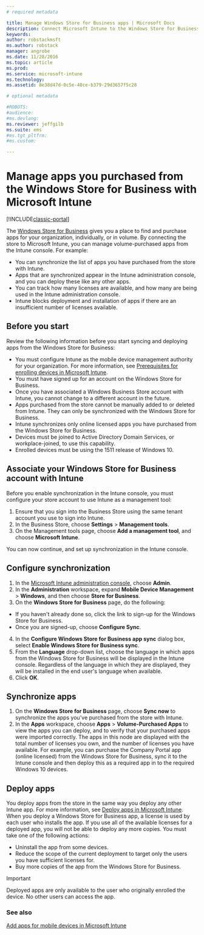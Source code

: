 ```yaml
---
# required metadata

title: Manage Windows Store for Business apps | Microsoft Docs
description: Connect Microsoft Intune to the Windows Store for Business if you want to manage and deploy volume-purchased apps from the Intune console
keywords:
author: robstackmsftms.author: robstack
manager: angrobe
ms.date: 11/28/2016
ms.topic: article
ms.prod:
ms.service: microsoft-intune
ms.technology:
ms.assetid: 8e38d47d-0c5e-40ce-b379-29d3657f5c28

# optional metadata

#ROBOTS:
#audience:
#ms.devlang:
ms.reviewer: jeffgilb
ms.suite: ems
#ms.tgt_pltfrm:
#ms.custom:

---
```


# Manage apps you purchased from the Windows Store for Business with Microsoft Intune

[!INCLUDE[classic-portal](../includes/classic-portal.md)]

The [Windows Store for Business](https://www.microsoft.com/business-store) gives you a place to find and purchase apps for your organization, individually, or in volume. By connecting the store to Microsoft Intune, you can manage volume-purchased apps from the Intune console. For example:
* You can synchronize the list of apps you have purchased from the store with Intune.
* Apps that are synchronized appear in the Intune administration console, and you can deploy these like any other apps.
* You can track how many licenses are available, and how many are being used in the Intune administration console.
* Intune blocks deployment and installation of apps if there are an insufficient number of licenses available.

## Before you start
Review the following information before you start syncing and deploying apps from the Windows Store for Business:
* You must configure Intune as the mobile device management authority for your organization. For more information, see [Prerequisites for enrolling devices in Microsoft Intune](prerequisites-for-enrollment.md).
* You must have signed up for an account on the Windows Store for Business.
* Once you have associated a Windows Business Store account with Intune, you cannot change to a different account in the future.
* Apps purchased from the store cannot be manually added to or deleted from Intune. They can only be synchronized with the Windows Store for Business.
* Intune synchronizes only online licensed apps you have purchased from the Windows Store for Business.
* Devices must be joined to Active Directory Domain Services, or workplace-joined, to use this capability.
* Enrolled devices must be using the 1511 release of Windows 10.

## Associate your Windows Store for Business account with Intune
Before you enable synchronization in the Intune console, you must configure your store account to use Intune as a management tool:
1. Ensure that you sign into the Business Store using the same tenant account you use to sign into Intune.
2. In the Business Store, choose **Settings** > **Management tools**.
3. On the Management tools page, choose **Add a management tool**, and choose **Microsoft Intune**.

You can now continue, and set up synchronization in the Intune console.

## Configure synchronization

1. In the [Microsoft Intune administration console](https://manage.microsoft.com), choose **Admin**.
2. In the **Administration** workspace, expand **Mobile Device Management** > **Windows**, and then choose **Store for Business**.
3. On the **Windows Store for Business** page, do the following:
 * If you haven't already done so, click the link to sign-up for the Windows Store for Business.
 * Once you are signed-up, choose **Configure Sync**.
4. In the **Configure Windows Store for Business app sync** dialog box, select **Enable Windows Store for Business sync**.
5. From the **Language** drop-down list, choose the language in which apps from the Windows Store for Business will be displayed in the Intune console. Regardless of the language in which they are displayed, they will be installed in the end user's language when available.
6. Click **OK**.

## Synchronize apps

1. On the **Windows Store for Business** page, choose **Sync now** to synchronize the apps you've purchased from the store with Intune.
2. In the **Apps** workspace, choose **Apps** > **Volume-Purchased Apps** to view the apps you can deploy, and to verify that your purchased apps were imported correctly. The apps in this node are displayed with the total number of licenses you own, and the number of licenses you have available.
For example, you can purchase the Company Portal app (online licensed) from the Windows Store for Business, sync it to the Intune console and then deploy this as a required app in to the required Windows 10 devices. 


## Deploy apps

You deploy apps from the store in the same way you deploy any other Intune app. For more information, see [Deploy apps in Microsoft Intune](deploy-apps-in-microsoft-intune.md).
When you deploy a Windows Store for Business app, a license is used by each user who installs the app. If you use all of the available licenses for a deployed app, you will not be able to deploy any more copies. You must take one of the following actions:
* Uninstall the app from some devices.
* Reduce the scope of the current deployment to target only the users you have sufficient licenses for.
* Buy more copies of the app from the Windows Store for Business.

> [!Important]
> Deployed apps are only available to the user who originally enrolled the device. No other users can access the app.


### See also
[Add apps for mobile devices in Microsoft Intune](add-apps-for-mobile-devices-in-microsoft-intune.md)
